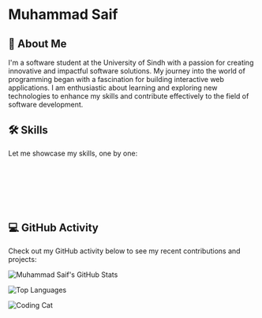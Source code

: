 <!-- Introduction -->
# Muhammad Saif

## 🚀 About Me
I'm a software student at the University of Sindh with a passion for creating innovative and impactful software solutions. My journey into the world of programming began with a fascination for building interactive web applications. I am enthusiastic about learning and exploring new technologies to enhance my skills and contribute effectively to the field of software development.

## 🛠️ Skills
Let me showcase my skills, one by one:

<div class="skills">
  <div class="skill-item" style="animation-delay: 0.5s;">
    <img src="react_logo.png" alt="React">
    <p>React</p>
  </div>
  <div class="skill-item" style="animation-delay: 1s;">
    <img src="html_logo.png" alt="HTML">
    <p>HTML</p>
  </div>
  <div class="skill-item" style="animation-delay: 1s;">
    <img src="html_logo.png" alt="HTML">
    <p>CSS</p>
  </div>
  <div class="skill-item" style="animation-delay: 1s;">
    <img src="html_logo.png" alt="HTML">
    <p>JavaScript</p>
  </div>
  <div class="skill-item" style="animation-delay: 1s;">
    <img src="html_logo.png" alt="HTML">
    <p>Nodejs</p>
  </div>
  <div class="skill-item" style="animation-delay: 1s;">
    <img src="html_logo.png" alt="HTML">
    <p>Express.js</p>
  </div>
  <div class="skill-item" style="animation-delay: 1s;">
    <img src="html_logo.png" alt="HTML">
    <p>MongoDB</p>
  </div>
  <div class="skill-item" style="animation-delay: 1s;">
    <img src="html_logo.png" alt="HTML">
    <p>TypeScript</p>
  </div>
  
  <!-- Add other skills similarly -->
</div>

<style>
  .skills {
    display: flex;
    justify-content: center;
    margin-top: 20px;
  }
  
  .skill-item {
    text-align: center;
    margin: 0 20px;
    animation: slideIn 0.5s ease-in-out forwards;
    opacity: 0;
  }
  
  @keyframes slideIn {
    from {
      opacity: 0;
      transform: translateY(-20px);
    }
    to {
      opacity: 1;
      transform: translateY(0);
    }
  }
</style>

## 💻 GitHub Activity
Check out my GitHub activity below to see my recent contributions and projects:

![Muhammad Saif's GitHub Stats](https://github-readme-stats.vercel.app/api?username=saifiimuhammad&show_icons=true&theme=dracula&count_private=true&include_all_commits=true)

![Top Languages](https://github-readme-stats.vercel.app/api/top-langs/?username=saifiimuhammad&layout=compact&theme=dracula)

<!-- Animations -->
![Coding Cat](https://media.giphy.com/media/JIX9t2j0ZTN9S/giphy.gif)


